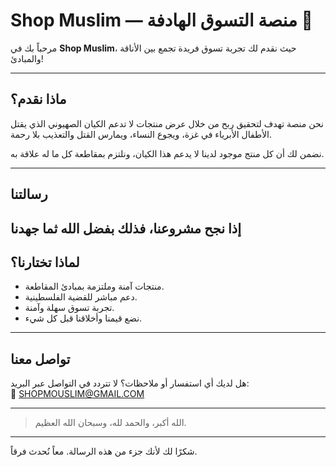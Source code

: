 # Shop Muslim — منصة التسوق الهادفة 🌙

مرحباً بك في **Shop Muslim**، حيث نقدم لك تجربة تسوق فريدة تجمع بين الأناقة والمبادئ!

---

## ماذا نقدم؟

نحن منصة تهدف لتحقيق ربح من خلال عرض منتجات لا تدعم الكيان الصهيوني الذي يقتل الأطفال الأبرياء في غزة، ويجوع النساء، ويمارس القتل والتعذيب بلا رحمة.

نضمن لك أن كل منتج موجود لدينا لا يدعم هذا الكيان، ونلتزم بمقاطعة كل ما له علاقة به.

---

## رسالتنا

إذا نجح مشروعنا، فذلك بفضل الله ثما جهدنا
---

## لماذا تختارنا؟

- منتجات آمنة وملتزمة بمبادئ المقاطعة.
- دعم مباشر للقضية الفلسطينية.
- تجربة تسوق سهلة وآمنة.
- نضع قيمنا وأخلاقنا قبل كل شيء.

---

## تواصل معنا

هل لديك أي استفسار أو ملاحظات؟ لا تتردد في التواصل عبر البريد:  
📧 SHOPMOUSLIM@GMAIL.COM

---

> الله أكبر، والحمد لله، وسبحان الله العظيم.

---

شكرًا لك لأنك جزء من هذه الرسالة. معاً نُحدث فرقاً.

